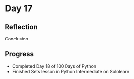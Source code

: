 # Day 17
## Reflection


  Conclusion


## Progress
 - Completed Day 18 of 100 Days of Python
 - Finished Sets lesson in Python Intermediate on Sololearn
